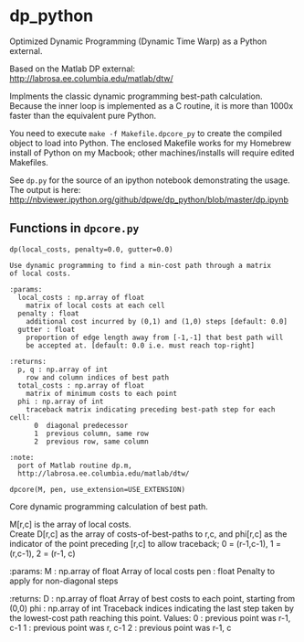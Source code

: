dp_python
=========

Optimized Dynamic Programming (Dynamic Time Warp) as a Python external.

Based on the Matlab DP external: http://labrosa.ee.columbia.edu/matlab/dtw/

Implments the classic dynamic programming best-path calculation.  Because the inner loop is implemented as a C routine, it is more than 1000x faster than the equivalent pure Python.

You need to execute `make -f Makefile.dpcore_py` to create the compiled object to load into Python.  The enclosed Makefile works for my Homebrew install of Python on my Macbook; other machines/installs will require edited Makefiles.

See `dp.py` for the source of an ipython notebook demonstrating the usage.  The output is here: http://nbviewer.ipython.org/github/dpwe/dp_python/blob/master/dp.ipynb

Functions in `dpcore.py`
------------------------

`dp(local_costs, penalty=0.0, gutter=0.0)`

    Use dynamic programming to find a min-cost path through a matrix 
    of local costs.

    :params:
      local_costs : np.array of float
        matrix of local costs at each cell
      penalty : float
        additional cost incurred by (0,1) and (1,0) steps [default: 0.0]
      gutter : float
        proportion of edge length away from [-1,-1] that best path will 
        be accepted at. [default: 0.0 i.e. must reach top-right]

    :returns:
      p, q : np.array of int
        row and column indices of best path
      total_costs : np.array of float
        matrix of minimum costs to each point
      phi : np.array of int
        traceback matrix indicating preceding best-path step for each cell:
          0  diagonal predecessor
          1  previous column, same row
          2  previous row, same column

    :note:
      port of Matlab routine dp.m, 
      http://labrosa.ee.columbia.edu/matlab/dtw/



`dpcore(M, pen, use_extension=USE_EXTENSION)`

  Core dynamic programming calculation of best path.
  
  M[r,c] is the array of local costs.  
  Create D[r,c] as the array of costs-of-best-paths to r,c, 
  and phi[r,c] as the indicator of the point preceding [r,c] to 
  allow traceback; 0 = (r-1,c-1), 1 = (r,c-1), 2 = (r-1, c)
    
  :params:
      M : np.array of float
        Array of local costs
      pen : float
        Penalty to apply for non-diagonal steps

  :returns:
      D : np.array of float
        Array of best costs to each point, starting from (0,0)
      phi : np.array of int
        Traceback indices indicating the last step taken by 
        the lowest-cost path reaching this point.  Values:
          0 : previous point was r-1, c-1
          1 : previous point was r, c-1
          2 : previous point was r-1, c
